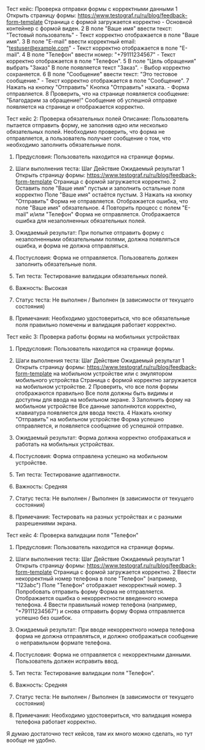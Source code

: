 Тест кейс: Проверка отправки формы с корректными данными
1	Открыть страницу формы: https://www.testograf.ru/ru/blog/feedback-form-template	Страница с формой загружается корректно - Основной контейнер с формой виден.
2	В поле "Ваше имя" ввести текст: "Тестовый пользователь" -	Текст корректно отображается в поле "Ваше имя".
3	В поле "E-mail" ввести корректный email: "testuser@example.com"	- Текст корректно отображается в поле "E-mail".
4	В поле "Телефон" ввести номер: "+79111234567" -	Текст корректно отображается в поле "Телефон".
5	В поле "Цель обращения" выбрать "Заказ"	В поле появляется текст "Заказ". - Выбор корректно сохраняется.
6	В поле "Сообщение" ввести текст: "Это тестовое сообщение." -	Текст корректно отображается в поле "Сообщение".
7	Нажать на кнопку "Отправить"	Кнопка "Отправить" нажата. - Форма отправляется.
8	Проверить, что на странице появляется сообщение: "Благодарим за обращение!"	Сообщение об успешной отправке появляется на странице и отображается корректно.

Тест кейс 2: Проверка обязательных полей
Описание:
Пользователь пытается отправить форму, не заполнив одно или несколько обязательных полей. Необходимо проверить, что форма не отправляется, а пользователь получает сообщение о том, что необходимо заполнить обязательные поля.

1. Предусловия:
Пользователь находится на странице формы.
2. Шаги выполнения теста:
Шаг	Действие	Ожидаемый результат
1	Открыть страницу формы: https://www.testograf.ru/ru/blog/feedback-form-template	Страница с формой загружается корректно.
2	Оставить поле "Ваше имя" пустым и заполнить остальные поля корректно	Поле "Ваше имя" остаётся пустым.
3	Нажать на кнопку "Отправить"	Форма не отправляется. Отображается ошибка, что поле "Ваше имя" обязательное.
4	Повторить процесс с полем "E-mail" и/или "Телефон"	Форма не отправляется. Отображается ошибка для незаполненных обязательных полей.
6. Ожидаемый результат:
При попытке отправить форму с незаполненными обязательными полями, должна появляться ошибка, и форма не должна отправляться.

3. Постусловия:
Форма не отправляется. Пользователь должен заполнить обязательные поля.

4. Тип теста:
Тестирование валидации обязательных полей.

5. Важность:
Высокая

6. Статус теста:
Не выполнен / Выполнен (в зависимости от текущего состояния)

7. Примечания:
Необходимо удостовериться, что все обязательные поля правильно помечены и валидация работает корректно.

Тест кейс 3: Проверка работы формы на мобильных устройствах

1. Предусловия:
Пользователь находится на странице формы.
2. Шаги выполнения теста:
Шаг	Действие	Ожидаемый результат
1	Открыть страницу формы: https://www.testograf.ru/ru/blog/feedback-form-template на мобильном устройстве или с эмулятором мобильного устройства	Страница с формой корректно загружается на мобильном устройстве.
2	Проверить, что все поля формы отображаются правильно	Все поля должны быть видимы и доступны для ввода на мобильном экране.
3	Заполнить форму на мобильном устройстве	Все данные заполняются корректно, клавиатура появляется для ввода текста.
4	Нажать кнопку "Отправить" на мобильном устройстве	Форма успешно отправляется, и появляется сообщение об успешной отправке.
6. Ожидаемый результат:
Форма должна корректно отображаться и работать на мобильных устройствах.

3. Постусловия:
Форма отправлена успешно на мобильном устройстве.

4. Тип теста:
Тестирование адаптивности.

5. Важность:
Средняя

6. Статус теста:
Не выполнен / Выполнен (в зависимости от текущего состояния)

7. Примечания:
Тестировать на разных устройствах и с разными разрешениями экрана.

Тест кейс 4: Проверка валидации поля "Телефон"

1. Предусловия:
Пользователь находится на странице формы.
2. Шаги выполнения теста:
Шаг	Действие	Ожидаемый результат
1	Открыть страницу формы: https://www.testograf.ru/ru/blog/feedback-form-template	Страница с формой загружается корректно.
2	Ввести некорректный номер телефона в поле "Телефон" (например, "123abc")	Поле "Телефон" отображает некорректный номер.
3	Попробовать отправить форму	Форма не отправляется. Отображается ошибка о некорректности введенного номера телефона.
4	Ввести правильный номер телефона (например, "+79111234567") и снова отправить форму	Форма отправляется успешно без ошибок.
6. Ожидаемый результат:
При вводе некорректного номера телефона форма не должна отправляться, и должно отображаться сообщение о неправильном формате телефона.

3. Постусловия:
Форма не отправляется с некорректными данными. Пользователь должен исправить ввод.

4. Тип теста:
Тестирование валидации поля "Телефон".

5. Важность:
Средняя

6. Статус теста:
Не выполнен / Выполнен (в зависимости от текущего состояния)

7. Примечания:
Необходимо удостовериться, что валидация номера телефона работает корректно.

Я думаю достаточно тест кейсов, там их много можно сделать, но тут вообще не удобно.



